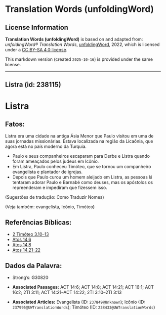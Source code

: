 # Translation Words (unfoldingWord)

## License Information

**Translation Words (unfoldingWord)** is based on and adapted from: _unfoldingWord® Translation Words_, [unfoldingWord](https://unfoldingword.org/utw), 2022, which is licensed under a [CC BY-SA 4.0 license](https://creativecommons.org/licenses/by-sa/4.0/legalcode.en).

This markdown version (created `2025-10-16`) is provided under the same license.



--------------------------------

## Listra (id: 238115)

Listra
======

Fatos:
------

Listra era uma cidade na antiga Ásia Menor que Paulo visitou em uma de suas jornadas missionárias. Estava localizada na região da Licaônia, que agora está no país moderno da Turquia.

* Paulo e seus companheiros escaparam para Derbe e Listra quando foram ameaçados pelos judeus em Icônio.
* Em Listra, Paulo conheceu Timóteo, que se tornou um companheiro evangelista e plantador de igrejas.
* Depois que Paulo curou um homem aleijado em Listra, as pessoas lá tentaram adorar Paulo e Barnabé como deuses, mas os apóstolos os repreenderam e impediram que fizessem isso.

(Sugestões de tradução: Como Traduzir Nomes)

(Veja também: evangelista, Icônio, Timóteo)

Referências Bíblicas:
---------------------

* [2 Timóteo 3\.10–13](https://ref.ly/2Tim3:10-2Tim3:13)
* [Atos 14\.6](https://ref.ly/Acts14:6)
* [Atos 14\.8](https://ref.ly/Acts14:8)
* [Atos 14\.21–22](https://ref.ly/Acts14:21-Acts14:22)

Dados da Palavra:
-----------------

* Strong’s: G30820

* **Associated Passages:** ACT 14:6; ACT 14:8; ACT 14:21; ACT 16:1; ACT 16:2; 2TI 3:11; ACT 14:21–ACT 14:22; 2TI 3:10–2TI 3:13
* **Associated Articles:** Evangelista (ID: `237849@Unknown`); Icônio (ID: `237995@UWTranslationWords`); Timóteo (ID: `238433@UWTranslationWords`)

